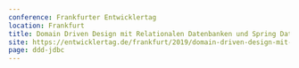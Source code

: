```yaml
---
conference: Frankfurter Entwicklertag
location: Frankfurt
title: Domain Driven Design mit Relationalen Datenbanken und Spring Data JDBC.
site: https://entwicklertag.de/frankfurt/2019/domain-driven-design-mit-relationalen-datenbanken-und-spring-data-jdbc
page: ddd-jdbc
---
```

